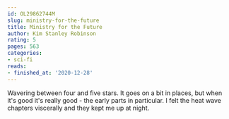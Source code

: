 ```yaml
---
id: OL29862744M
slug: ministry-for-the-future
title: Ministry for the Future
author: Kim Stanley Robinson
rating: 5
pages: 563
categories:
- sci-fi
reads:
- finished_at: '2020-12-28'
---
```

Wavering between four and five stars. It goes on a bit in places, but when it's good it's really good - the early parts in particular. I felt the heat wave chapters viscerally and they kept me up at night.
